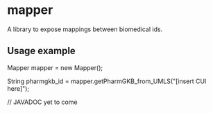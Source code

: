 # mapper
A library to expose mappings between biomedical ids.


## Usage example

Mapper mapper = new Mapper();

String pharmgkb_id = mapper.getPharmGKB_from_UMLS("[insert CUI here]");

// JAVADOC yet to come
